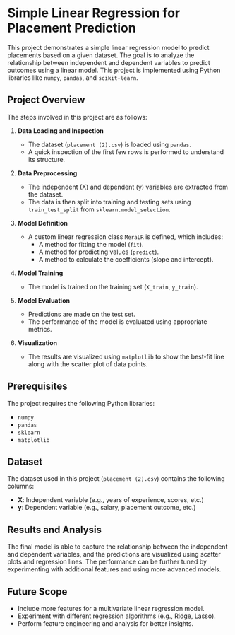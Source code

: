 # Simple Linear Regression for Placement Prediction

This project demonstrates a simple linear regression model to predict placements based on a given dataset. The goal is to analyze the relationship between independent and dependent variables to predict outcomes using a linear model. This project is implemented using Python libraries like `numpy`, `pandas`, and `scikit-learn`.

## Project Overview

The steps involved in this project are as follows:

1. **Data Loading and Inspection**
   - The dataset (`placement (2).csv`) is loaded using `pandas`.
   - A quick inspection of the first few rows is performed to understand its structure.

2. **Data Preprocessing**
   - The independent (X) and dependent (y) variables are extracted from the dataset.
   - The data is then split into training and testing sets using `train_test_split` from `sklearn.model_selection`.

3. **Model Definition**
   - A custom linear regression class `MeraLR` is defined, which includes:
     - A method for fitting the model (`fit`).
     - A method for predicting values (`predict`).
     - A method to calculate the coefficients (slope and intercept).

4. **Model Training**
   - The model is trained on the training set (`X_train`, `y_train`).

5. **Model Evaluation**
   - Predictions are made on the test set.
   - The performance of the model is evaluated using appropriate metrics.

6. **Visualization**
   - The results are visualized using `matplotlib` to show the best-fit line along with the scatter plot of data points.

## Prerequisites

The project requires the following Python libraries:

- `numpy`
- `pandas`
- `sklearn`
- `matplotlib`


## Dataset

The dataset used in this project (`placement (2).csv`) contains the following columns:

- **X**: Independent variable (e.g., years of experience, scores, etc.)
- **y**: Dependent variable (e.g., salary, placement outcome, etc.)

## Results and Analysis

The final model is able to capture the relationship between the independent and dependent variables, and the predictions are visualized using scatter plots and regression lines. The performance can be further tuned by experimenting with additional features and using more advanced models.

## Future Scope

- Include more features for a multivariate linear regression model.
- Experiment with different regression algorithms (e.g., Ridge, Lasso).
- Perform feature engineering and analysis for better insights.
